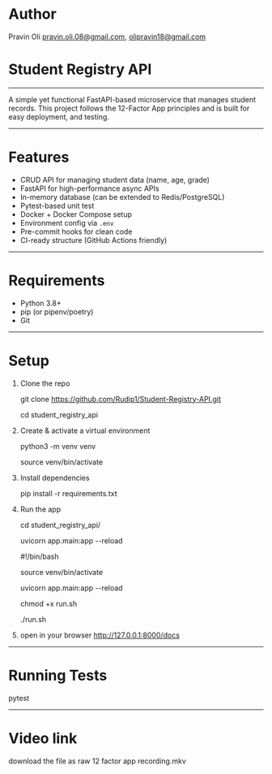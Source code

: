 
# Author
Pravin Oli
pravin.oli.08@gmail.com,
olipravin18@gmail.com

# Student Registry API
---
A simple yet functional FastAPI-based microservice that manages student records. This project follows the 12-Factor App principles and is built for easy deployment, and testing.

---

# Features
- CRUD API for managing student data (name, age, grade)
- FastAPI for high-performance async APIs
- In-memory database (can be extended to Redis/PostgreSQL)
- Pytest-based unit test
- Docker + Docker Compose setup
- Environment config via `.env`
- Pre-commit hooks for clean code
- CI-ready structure (GitHub Actions friendly)

---

# Requirements

- Python 3.8+
- pip (or pipenv/poetry)
- Git

---

# Setup

1. Clone the repo

      git clone https://github.com/Rudip1/Student-Registry-API.git
      
      cd student_registry_api

2. Create & activate a virtual environment

    python3 -m venv venv
    
    source venv/bin/activate

3. Install dependencies
   
    pip install -r requirements.txt

6. Run the app
   
    cd student_registry_api/
   
    uvicorn app.main:app --reload

    #!/bin/bash
   
    source venv/bin/activate
   
    uvicorn app.main:app --reload

    chmod +x run.sh
   
    ./run.sh


6. open in your browser
http://127.0.0.1:8000/docs

---
# Running Tests
pytest

---
# Video link
download the file as raw 
12 factor app recording.mkv

